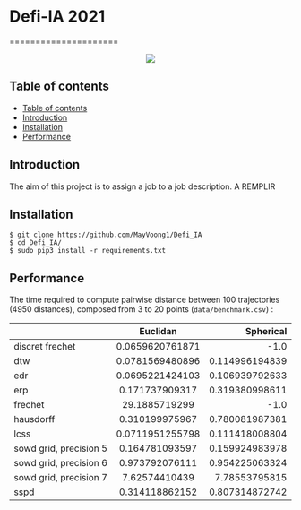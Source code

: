 # Defi-IA 2021
=====================

<div align="center">
  <img src="images/ia.png" />
</div>

## Table of contents

- [Table of contents](#table-of-contents)
- [Introduction](#introduction)
- [Installation](#installation)
- [Performance](#performance)

## Introduction
The aim of this project is to assign a job to a job description. A REMPLIR

## Installation
    $ git clone https://github.com/MayVoong1/Defi_IA
    $ cd Defi_IA/
    $ sudo pip3 install -r requirements.txt


## Performance

The time required to compute pairwise distance between 100 trajectories (4950 distances), composed from 3 to 20 points (`data/benchmark.csv`) :

| 		         | Euclidan      | Spherical |
| ------------- |:-------------:| -----:|
| discret frechet|0.0659620761871|-1.0|
|dtw | 0.0781569480896 | 0.114996194839|
|edr | 0.0695221424103 | 0.106939792633|
|erp | 0.171737909317 | 0.319380998611|
|frechet | 29.1885719299 | -1.0|
|hausdorff | 0.310199975967 | 0.780081987381|
|lcss | 0.0711951255798 | 0.111418008804|
|sowd grid, precision 5 | 0.164781093597 | 0.159924983978|
|sowd grid, precision 6 | 0.973792076111 | 0.954225063324|
|sowd grid, precision 7 | 7.62574410439 | 7.78553795815|
|sspd | 0.314118862152 | 0.807314872742|





